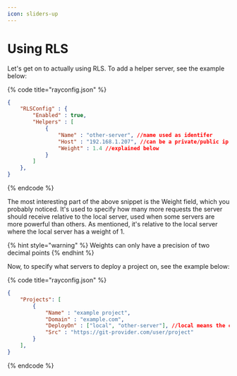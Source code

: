 ```yaml
---
icon: sliders-up
---
```


# Using RLS

Let's get on to actually using RLS. To add a helper server, see the example below:

{% code title="rayconfig.json" %}
```json
{
    "RLSConfig" : {
        "Enabled" : true,
        "Helpers" : [
            {
                "Name" : "other-server", //name used as identifer
                "Host" : "192.168.1.207", //can be a private/public ip or a hostname/domain that resolves to an ip
                "Weight" : 1.4 //explained below
            }
        ]
    },
}
```
{% endcode %}

The most interesting part of the above snippet is the Weight field, which you probably noticed. It's used to specify how many more requests the server should receive relative to the local server, used when some servers are more powerful than others. As mentioned, it's relative to the local server where the local server has a weight of 1. &#x20;

{% hint style="warning" %}
Weights can only have a precision of two decimal points
{% endhint %}

Now, to specify what servers to deploy a project on, see the example below:

{% code title="rayconfig.json" %}
```json
{
    "Projects": [
        {
            "Name" : "example project",
            "Domain" : "example.com",
            "DeployOn" : ["local", "other-server"], //local means the current server
            "Src" : "https://git-provider.com/user/project"
        }
    ],
}
```
{% endcode %}
